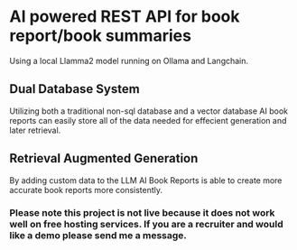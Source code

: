 # AI powered REST API for book report/book summaries

Using a local Llamma2 model running on Ollama and Langchain.

## Dual Database System
Utilizing both a traditional non-sql database and a vector database AI book reports can easily store all of the data needed for effecient generation and later retrieval.

## Retrieval Augmented Generation
By adding custom data to the LLM AI Book Reports is able to create more accurate book reports more consistently.

### Please note this project is not live because it does not work well on free hosting services. If you are a recruiter and would like a demo please send me a message.
